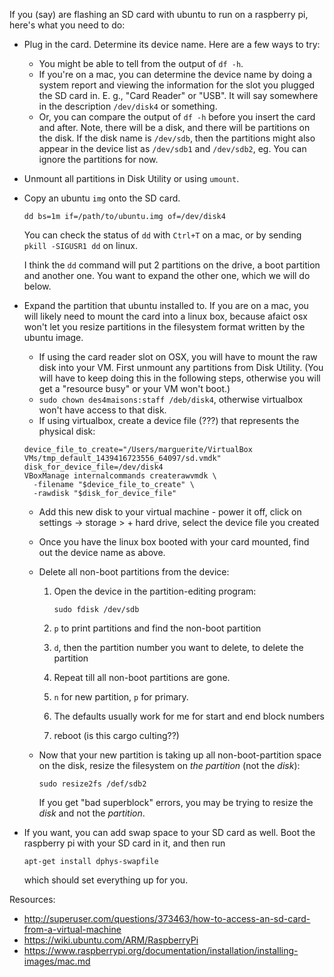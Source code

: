 If you (say) are flashing an SD card with ubuntu to run on a raspberry pi, here's what you need to do:

* Plug in the card. Determine its device name. Here are a few ways to try:
    * You might be able to tell from the output of `df -h`.
    * If you're on a mac, you can determine the device name by doing a system
        report and viewing the information for the slot you plugged the SD card
        in. E. g., "Card Reader" or "USB". It will say somewhere in the
        description `/dev/disk4` or something.
    * Or, you can compare the output of `df -h` before you insert the card and
        after.
    Note, there will be a disk, and there will be partitions on the disk. If
    the disk name is `/dev/sdb`, then the partitions might also appear in the
    device list as `/dev/sdb1` and `/dev/sdb2`, eg. You can ignore the
    partitions for now.
* Unmount all partitions in Disk Utility or using `umount`.
* Copy an ubuntu `img` onto the SD card.

    ```
    dd bs=1m if=/path/to/ubuntu.img of=/dev/disk4
    ```
    You can check the status of `dd` with `Ctrl+T` on a mac, or by sending
    `pkill -SIGUSR1 dd` on linux.

    I think the `dd` command will put 2 partitions on the drive, a boot
    partition and another one. You want to expand the other one, which we will
    do below.
* Expand the partition that ubuntu installed to. If you are on a mac, you will
    likely need to mount the card into a linux box, because afaict osx won't let
    you resize partitions in the filesystem format written by the ubuntu image.

    * If using the card reader slot on OSX, you will have to mount the raw disk
      into your VM. First unmount any partitions from Disk Utility. (You will
      have to keep doing this in the following steps, otherwise you will get a
      "resource busy" or your VM won't boot.)
    * `sudo chown des4maisons:staff /deb/disk4`, otherwise virtualbox won't
        have access to that disk.
    * If using virtualbox, create a device file (???) that
        represents the physical disk:

    ```
    device_file_to_create="/Users/marguerite/VirtualBox VMs/tmp_default_1439416723556_64097/sd.vmdk"
    disk_for_device_file=/dev/disk4
    VBoxManage internalcommands createrawvmdk \
      -filename "$device_file_to_create" \
      -rawdisk "$disk_for_device_file"
    ```

    * Add this new disk to your virtual machine - power it off, click on
        settings -> storage > + hard drive, select the device file you created
    * Once you have the linux box booted with your card mounted, find out the
        device name as above.
    * Delete all non-boot partitions from the device:

        1. Open the device in the partition-editing program:

            ```
            sudo fdisk /dev/sdb
            ```
        1. `p` to print partitions and find the non-boot partition
        1. `d`, then the partition number you want to delete, to delete the partition
        1. Repeat till all non-boot partitions are gone.
        1. `n` for new partition, `p` for primary.
        1. The defaults usually work for me for start and end block numbers
        1. reboot (is this cargo culting??)
     * Now that your new partition is taking up all non-boot-partition space on
         the disk, resize the filesystem on *the partition* (not the *disk*):

         ```
         sudo resize2fs /def/sdb2
         ```
         If you get "bad superblock" errors, you may be trying to resize the
         *disk* and not the *partition*.
* If you want, you can add swap space to your SD card as well. Boot the
    raspberry pi with your SD card in it, and then run

    ```
    apt-get install dphys-swapfile
    ```
    which should set everything up for you.


Resources:

- http://superuser.com/questions/373463/how-to-access-an-sd-card-from-a-virtual-machine
- https://wiki.ubuntu.com/ARM/RaspberryPi
- https://www.raspberrypi.org/documentation/installation/installing-images/mac.md
